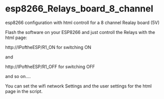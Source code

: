 # esp8266_Relays_board_8_channel
esp8266 configuration with html controll for a 8 channel Realay board (5V)

Flash the software on your ESP8266 and just controll the Relays with the html page:

http://IPoftheESP/R1_ON  for switching ON

and

http://IPoftheESP/R1_OFF for switching OFF

and so on....


You can set the wifi network Settings and the user settings for the html page in the script.
